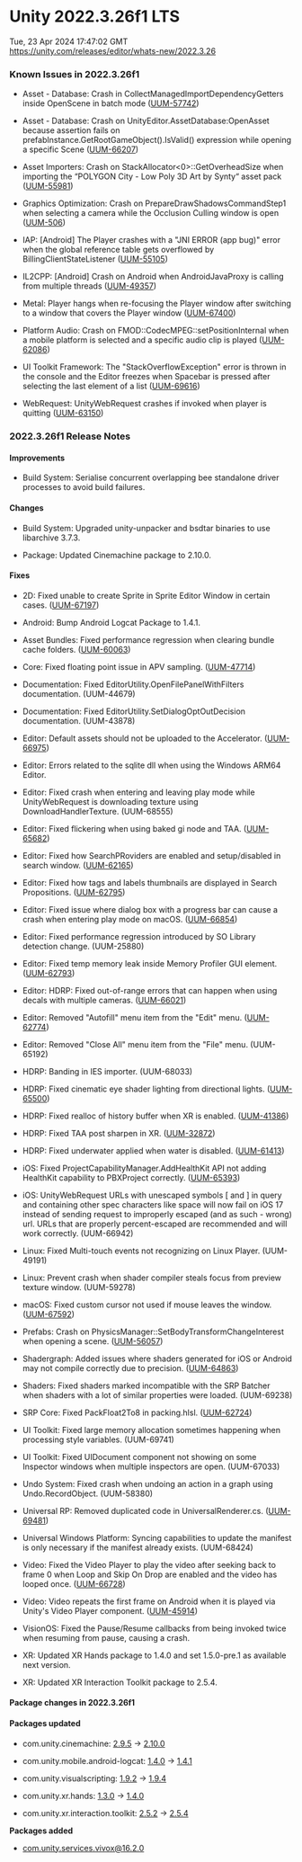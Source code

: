 # Unity 2022.3.26f1 LTS
Tue, 23 Apr 2024 17:47:02 GMT  
https://unity.com/releases/editor/whats-new/2022.3.26

### Known Issues in 2022.3.26f1

- Asset - Database: Crash in CollectManagedImportDependencyGetters inside OpenScene in batch mode
    ([UUM-57742](https://issuetracker.unity3d.com/issues/crash-in-collectmanagedimportdependencygetters-inside-openscene-in-batch-mode))

- Asset - Database: Crash on UnityEditor.AssetDatabase:OpenAsset because assertion fails on prefabInstance.GetRootGameObject().IsValid() expression while opening a specific Scene
    ([UUM-66207](https://issuetracker.unity3d.com/issues/crash-on-unityeditor-dot-assetdatabase-openasset-because-assertion-fails-on-prefabinstance-dot-getrootgameobject-dot-isvalid-expression-while-opening-a-specific-scene))

- Asset Importers: Crash on StackAllocator<0>::GetOverheadSize when importing the “POLYGON City - Low Poly 3D Art by Synty“ asset pack
    ([UUM-55981](https://issuetracker.unity3d.com/issues/crash-on-stackallocator-getoverheadsize-when-importing-the-polygon-city-low-poly-3d-art-by-synty-asset-pack))

- Graphics Optimization: Crash on PrepareDrawShadowsCommandStep1 when selecting a camera while the Occlusion Culling window is open
    ([UUM-506](https://issuetracker.unity3d.com/issues/crash-on-preparedrawshadowscommandstep1-when-selecting-a-camera-while-the-occlusion-culling-window-is-open))

- IAP: [Android] The Player crashes with a "JNI ERROR (app bug)" error when the global reference table gets overflowed by BillingClientStateListener
    ([UUM-55105](https://issuetracker.unity3d.com/issues/android-the-player-crashes-with-a-jni-error-app-bug-error-when-the-global-reference-table-gets-overflowed-by-billingclientstatelistener))

- IL2CPP: [Android] Crash on Android when AndroidJavaProxy is calling from multiple threads
    ([UUM-49357](https://issuetracker.unity3d.com/issues/android-crash-on-android-when-androidjavaproxy-is-calling-from-multiple-threads))

- Metal: Player hangs when re-focusing the Player window after switching to a window that covers the Player window
    ([UUM-67400](https://issuetracker.unity3d.com/issues/player-hangs-when-re-focusing-the-player-window-after-switching-to-a-window-that-covers-the-player-window))

- Platform Audio: Crash on FMOD::CodecMPEG::setPositionInternal when a mobile platform is selected and a specific audio clip is played
    ([UUM-62086](https://issuetracker.unity3d.com/issues/crash-on-fmod-codecmpeg-setpositioninternal-when-a-mobile-platform-is-selected-and-a-specific-audio-clip-is-played))

- UI Toolkit Framework: The "StackOverflowException" error is thrown in the console and the Editor freezes when Spacebar is pressed after selecting the last element of a list
    ([UUM-69616](https://issuetracker.unity3d.com/issues/the-stackoverflowexception-error-is-thrown-in-the-console-and-the-editor-freezes-when-spacebar-is-pressed-after-selecting-the-last-element-of-a-list))

- WebRequest: UnityWebRequest crashes if invoked when player is quitting
    ([UUM-63150](https://issuetracker.unity3d.com/issues/unitywebrequest-crashes-if-invoked-when-player-is-quitting))



### 2022.3.26f1 Release Notes

#### Improvements

- Build System: Serialise concurrent overlapping bee standalone driver processes to avoid build failures.



#### Changes

- Build System: Upgraded unity-unpacker and bsdtar binaries to use libarchive 3.7.3.

- Package: Updated Cinemachine package to 2.10.0.



#### Fixes

- 2D: Fixed unable to create Sprite in Sprite Editor Window in certain cases.
    ([UUM-67197](https://issuetracker.unity3d.com/issues/sprite-editor-does-not-allow-creating-new-sprite-tiles-in-a-sprite-sheet-with-a-specific-name))

- Android: Bump Android Logcat Package to 1.4.1.

- Asset Bundles: Fixed performance regression when clearing bundle cache folders.
    ([UUM-60063](https://issuetracker.unity3d.com/issues/long-load-times-when-large-asset-bundles-are-discarded))

- Core: Fixed floating point issue in APV sampling.
    ([UUM-47714](https://issuetracker.unity3d.com/issues/white-pixel-fragments-and-spots-randomly-appear-and-flicker-when-a-specific-reflection-probe-is-enabled))

- Documentation: Fixed EditorUtility.OpenFilePanelWithFilters documentation.
    (UUM-44679)

- Documentation: Fixed EditorUtility.SetDialogOptOutDecision documentation.
    (UUM-43878)

- Editor: Default assets should not be uploaded to the Accelerator.
    ([UUM-66975](https://issuetracker.unity3d.com/issues/editor-uploads-broken-assets-to-unity-accelerator-when-it-crashes-during-an-import))

- Editor: Errors related to the sqlite dll when using the Windows ARM64 Editor.

- Editor: Fixed crash when entering and leaving play mode while UnityWebRequest is downloading texture using DownloadHandlerTexture.
    (UUM-68555)

- Editor: Fixed flickering when using baked gi node and TAA.
    ([UUM-65682](https://issuetracker.unity3d.com/issues/hd-rp-shader-graph-with-a-baked-gi-node-flickers-when-probe-volumes-and-taa-are-enabled))

- Editor: Fixed how SearchPRoviders are enabled and setup/disabled in search window.
    ([UUM-62165](https://issuetracker.unity3d.com/issues/enable-asset-database-adb-provider-doesnt-update-the-search-window))

- Editor: Fixed how tags and labels thumbnails are displayed in Search Propositions.
    ([UUM-62795](https://issuetracker.unity3d.com/issues/search-labels-and-tags-icons-dont-look-neat))

- Editor: Fixed issue where dialog box with a progress bar can cause a crash when entering play mode on macOS.
    ([UUM-66854](https://issuetracker.unity3d.com/issues/crash-on-overridingparameterpreparer-onpreparevector-when-entering-play-mode))

- Editor: Fixed performance regression introduced by SO Library detection change.
    (UUM-25880)

- Editor: Fixed temp memory leak inside Memory Profiler GUI element.
    ([UUM-62793](https://issuetracker.unity3d.com/issues/malloc-temp-pool-keeps-increasing-when-executing-the-job-dot-run-in-a-thread))

- Editor: HDRP: Fixed out-of-range errors that can happen when using decals with multiple cameras.
    ([UUM-66021](https://issuetracker.unity3d.com/issues/game-freezes-and-indexoutofrangeexception-errors-are-thrown-in-the-console-when-putting-many-hdrp-decals-quickly))

- Editor: Removed "Autofill" menu item from the "Edit" menu.
    ([UUM-62774](https://issuetracker.unity3d.com/issues/autofill-menu-item-is-presented-in-edit))

- Editor: Removed "Close All" menu item from the "File" menu.
    (UUM-65192)

- HDRP: Banding in IES importer.
    (UUM-68033)

- HDRP: Fixed cinematic eye shader lighting from directional lights.
    ([UUM-65500](https://issuetracker.unity3d.com/issues/eye-shader-lighting-depends-on-world-position-when-using-eyecinematic-material-type))

- HDRP: Fixed realloc of history buffer when XR is enabled.
    ([UUM-41386](https://issuetracker.unity3d.com/issues/quest-2-xr-plugin-management-the-physically-based-sky-and-volumetric-clouds-are-rendered-only-for-the-left-eye-when-xr-is-initialized-manually))

- HDRP: Fixed TAA post sharpen in XR.
    ([UUM-32872](https://issuetracker.unity3d.com/issues/xr-only-1-eye-is-rendered-when-single-pass-instanced-and-taa-post-sharpen-is-used))

- HDRP: Fixed underwater applied when water is disabled.
    ([UUM-61413](https://issuetracker.unity3d.com/issues/the-under-water-effect-continues-to-be-applied-when-you-exit-a-gameobject-with-the-water-surface-component-from-the-side))

- iOS: Fixed ProjectCapabilityManager.AddHealthKit API not adding HealthKit capability to PBXProject correctly.
    ([UUM-65393](https://issuetracker.unity3d.com/issues/ios-projectcapabilitymanager-dot-addhealthkit-doesnt-correctly-add-healthkit-capability))

- iOS: UnityWebRequest URLs with unescaped symbols \[ and \] in query and containing other spec characters like space will now fail on iOS 17 instead of sending request to improperly escaped \(and as such - wrong\) url. URLs that are properly percent-escaped are recommended and will work correctly.
    (UUM-66942)

- Linux: Fixed Multi-touch events not recognizing on Linux Player.
    (UUM-49191)

- Linux: Prevent crash when shader compiler steals focus from preview texture window.
    (UUM-59278)

- macOS: Fixed custom cursor not used if mouse leaves the window.
    ([UUM-67592](https://issuetracker.unity3d.com/issues/cursor-does-not-switch-back-to-the-custom-cursor-when-the-mouse-is-moved-back-into-the-player-window-on-macos))

- Prefabs: Crash on PhysicsManager::SetBodyTransformChangeInterest when opening a scene.
    ([UUM-56057](https://issuetracker.unity3d.com/issues/crash-on-physicsmanager-setbodytransformchangeinterest-when-opening-a-scene))

- Shadergraph: Added issues where shaders generated for iOS or Android may not compile correctly due to precision.
    ([UUM-64863](https://issuetracker.unity3d.com/issues/shader-is-rendered-pink-or-not-rendered-at-all-in-the-editor-and-player-when-the-precision-is-set-to-half-in-the-shader-graph-and-the-android-or-ios-platform-is-selected))

- Shaders: Fixed shaders marked incompatible with the SRP Batcher when shaders with a lot of similar properties were loaded.
    (UUM-69238)

- SRP Core: Fixed PackFloat2To8  in packing.hlsl.
    ([UUM-62724](https://issuetracker.unity3d.com/issues/corerp-packfloat2to8-is-broken-in-packing-dot-hlsl))

- UI Toolkit: Fixed large memory allocation sometimes happening when processing style variables.
    (UUM-69741)

- UI Toolkit: Fixed UIDocument component not showing on some Inspector windows when multiple inspectors are open.
    (UUM-67033)

- Undo System: Fixed crash when undoing an action in a graph using Undo.RecordObject.
    (UUM-58380)

- Universal RP: Removed duplicated code in UniversalRenderer.cs.
    ([UUM-69481](https://issuetracker.unity3d.com/issues/duplicate-code-in-the-universalrenderer-dot-cs-file-of-the-urp-package))

- Universal Windows Platform: Syncing capabilities to update the manifest is only necessary if the manifest already exists.
    (UUM-68424)

- Video: Fixed the Video Player to play the video after seeking back to frame 0 when Loop and Skip On Drop are enabled and the video has looped once.
    ([UUM-66728](https://issuetracker.unity3d.com/issues/the-video-player-does-not-play-the-video-after-seeking-back-to-frame-0-when-loop-and-skip-on-drop-are-enabled-and-the-video-has-looped-once))

- Video: Video repeats the first frame on Android when it is played via Unity's Video Player component.
    ([UUM-45914](https://issuetracker.unity3d.com/issues/android-video-repeats-the-first-frame-on-android-when-it-is-played-via-unitys-video-player-component))

- VisionOS: Fixed the Pause/Resume callbacks from being invoked twice when resuming from pause, causing a crash.

- XR: Updated XR Hands package to 1.4.0 and set 1.5.0-pre.1 as available next version.

- XR: Updated XR Interaction Toolkit package to 2.5.4.




#### Package changes in 2022.3.26f1

#### Packages updated

- com.unity.cinemachine: [2.9.5](https://docs.unity3d.com/Packages/com.unity.cinemachine@2.9//changelog/CHANGELOG.html) &#x2192; [2.10.0](https://docs.unity3d.com/Packages/com.unity.cinemachine@2.10//changelog/CHANGELOG.html)

- com.unity.mobile.android-logcat: [1.4.0](https://docs.unity3d.com/Packages/com.unity.mobile.android-logcat@1.4//changelog/CHANGELOG.html) &#x2192; [1.4.1](https://docs.unity3d.com/Packages/com.unity.mobile.android-logcat@1.4//changelog/CHANGELOG.html)

- com.unity.visualscripting: [1.9.2](https://docs.unity3d.com/Packages/com.unity.visualscripting@1.9//changelog/CHANGELOG.html) &#x2192; [1.9.4](https://docs.unity3d.com/Packages/com.unity.visualscripting@1.9//changelog/CHANGELOG.html)

- com.unity.xr.hands: [1.3.0](https://docs.unity3d.com/Packages/com.unity.xr.hands@1.3//changelog/CHANGELOG.html) &#x2192; [1.4.0](https://docs.unity3d.com/Packages/com.unity.xr.hands@1.4//changelog/CHANGELOG.html)

- com.unity.xr.interaction.toolkit: [2.5.2](https://docs.unity3d.com/Packages/com.unity.xr.interaction.toolkit@2.5//changelog/CHANGELOG.html) &#x2192; [2.5.4](https://docs.unity3d.com/Packages/com.unity.xr.interaction.toolkit@2.5//changelog/CHANGELOG.html)

**Packages added**

- [com.unity.services.vivox@16.2.0](https://docs.unity3d.com/Packages/com.unity.services.vivox@16.2//changelog/CHANGELOG.html)
